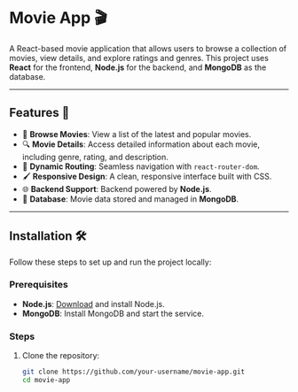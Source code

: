 # Movie App 🎬

A React-based movie application that allows users to browse a collection of movies, view details, and explore ratings and genres. This project uses **React** for the frontend, **Node.js** for the backend, and **MongoDB** as the database.

---

## Features 🚀

- 📜 **Browse Movies**: View a list of the latest and popular movies.
- 🔍 **Movie Details**: Access detailed information about each movie, including genre, rating, and description.
- 🔗 **Dynamic Routing**: Seamless navigation with `react-router-dom`.
- 🖌 **Responsive Design**: A clean, responsive interface built with CSS.
- 🌐 **Backend Support**: Backend powered by **Node.js**.
- 📂 **Database**: Movie data stored and managed in **MongoDB**.

---

## Installation 🛠️

Follow these steps to set up and run the project locally:

### Prerequisites
- **Node.js**: [Download](https://nodejs.org/) and install Node.js.
- **MongoDB**: Install MongoDB and start the service.

### Steps
1. Clone the repository:
   ```bash
   git clone https://github.com/your-username/movie-app.git
   cd movie-app
